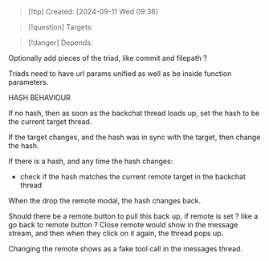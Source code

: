 
>[!tip] Created: [2024-09-11 Wed 09:38]

>[!question] Targets: 

>[!danger] Depends: 

Optionally add pieces of the triad, like commit and filepath ?

Triads need to have url params unified as well as be inside function parameters.

HASH BEHAVIOUR

If no hash, then as soon as the backchat thread loads up, set the hash to be the current target thread.

If the target changes, and the hash was in sync with the target, then change the hash.

If there is a hash, and any time the hash changes:
- check if the hash matches the current remote target in the backchat thread


When the drop the remote modal, the hash changes back.

Should there be a remote button to pull this back up, if remote is set ? like a go back to remote button ?
Close remote would show in the message stream, and then when they click on it again, the thread pops up.

Changing the remote shows as a fake tool call in the messages thread.